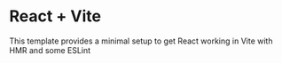 # React + Vite

This template provides a minimal setup to get React working in Vite with HMR and some ESLint
